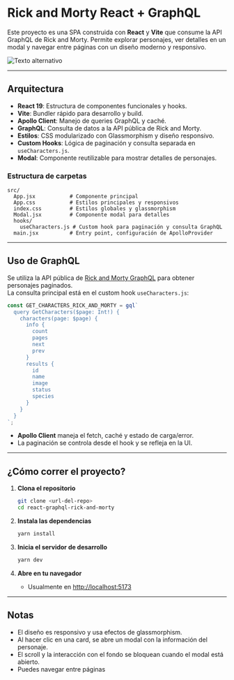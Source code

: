 # Rick and Morty React + GraphQL

Este proyecto es una SPA construida con **React** y **Vite** que consume la API GraphQL de Rick and Morty. Permite explorar personajes, ver detalles en un modal y navegar entre páginas con un diseño moderno y responsivo.

![Texto alternativo](/src/assets/preview.gif)

---

## Arquitectura

- **React 19**: Estructura de componentes funcionales y hooks.
- **Vite**: Bundler rápido para desarrollo y build.
- **Apollo Client**: Manejo de queries GraphQL y caché.
- **GraphQL**: Consulta de datos a la API pública de Rick and Morty.
- **Estilos**: CSS modularizado con Glassmorphism y diseño responsivo.
- **Custom Hooks**: Lógica de paginación y consulta separada en `useCharacters.js`.
- **Modal**: Componente reutilizable para mostrar detalles de personajes.

### Estructura de carpetas

```
src/
  App.jsx           # Componente principal
  App.css           # Estilos principales y responsivos
  index.css         # Estilos globales y glassmorphism
  Modal.jsx         # Componente modal para detalles
  hooks/
    useCharacters.js # Custom hook para paginación y consulta GraphQL
  main.jsx          # Entry point, configuración de ApolloProvider
```

---

## Uso de GraphQL

Se utiliza la API pública de [Rick and Morty GraphQL](https://rickandmortyapi.com/graphql) para obtener personajes paginados.  
La consulta principal está en el custom hook `useCharacters.js`:

```js
const GET_CHARACTERS_RICK_AND_MORTY = gql`
  query GetCharacters($page: Int!) {
    characters(page: $page) {
      info {
        count
        pages
        next
        prev
      }
      results {
        id
        name
        image
        status
        species
      }
    }
  }
`;
```

- **Apollo Client** maneja el fetch, caché y estado de carga/error.
- La paginación se controla desde el hook y se refleja en la UI.

---

## ¿Cómo correr el proyecto?

1. **Clona el repositorio**

   ```bash
   git clone <url-del-repo>
   cd react-graphql-rick-and-morty
   ```

2. **Instala las dependencias**

   ```bash
   yarn install
   ```

3. **Inicia el servidor de desarrollo**

   ```bash
   yarn dev
   ```

4. **Abre en tu navegador**
   - Usualmente en [http://localhost:5173](http://localhost:5173)

---

## Notas

- El diseño es responsivo y usa efectos de glassmorphism.
- Al hacer clic en una card, se abre un modal con la información del personaje.
- El scroll y la interacción con el fondo se bloquean cuando el modal está abierto.
- Puedes navegar entre páginas
